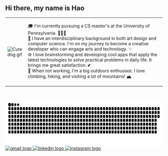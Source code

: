 <h2 align="left">Hi there, my name is Hao</h2>

<table>
  <tr>
    <td>
      <img src="https://media.tenor.com/Yb9m-oHU20QAAAAi/%E7%BA%BF%E6%9D%A1%E5%B0%8F%E7%8B%97.gif" alt="Cute dog gif" height="165" />
    </td>
    <td style="vertical-align: top;">
      <p>🎓 I'm currently pursuing a CS master's at the University of Pennsylvania. 👩🏻‍💻<br>🎨 I have an interdisciplinary background in both art design and computer science. I'm on my journey to become a creative developer who can engage arts and technology. ✨<br>⚙️ I love brainstorming and developing cool apps that apply the latest technologies to solve practical problems in daily life. It brings me great satisfaction. 💕<br>🍏 When not working, I'm a big outdoors enthusiast. I love climbing, hiking, and visiting a lot of mountains! 🏔️</p>
    </td>
  </tr>
</table>


###

<br clear="both">

<img align="left" height="150" src="https://raw.githubusercontent.com/tanhaow/tanhaow/output/snake.svg" alt="Snake animation" />

###

<br clear="both">

<div align="left" height="80">
  <a href="mailto:tanhao@seas.upenn.edu?subject=Connect%20from%20GitHub" target="_blank">
    <img src="https://img.shields.io/static/v1?message=Gmail&logo=gmail&label=&color=D14836&logoColor=white&labelColor=&style=for-the-badge" height="35" alt="gmail logo"  />
  </a>
  <a href="https://www.linkedin.com/in/tan-hao/" target="_blank">
    <img src="https://img.shields.io/static/v1?message=LinkedIn&logo=linkedin&label=&color=0077B5&logoColor=white&labelColor=&style=for-the-badge" height="35" alt="linkedin logo"  />
  </a>
  <a href="https://www.instagram.com/tanhaoww/" target="_blank">
    <img src="https://img.shields.io/static/v1?message=Instagram&logo=instagram&label=&color=E4405F&logoColor=white&labelColor=&style=for-the-badge" height="35" alt="instagram logo"  />
  </a>
</div>

###

